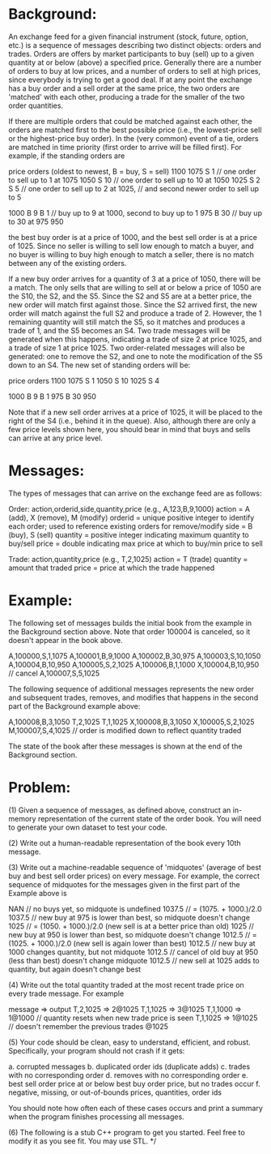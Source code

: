 
Background:
===========

An exchange feed for a given financial instrument (stock, future, option,
etc.) is a sequence of messages describing two distinct objects: orders and
trades. Orders are offers by market participants to buy (sell) up to a given
quantity at or below (above) a specified price. Generally there are a number
of orders to buy at low prices, and a number of orders to sell at high prices,
since everybody is trying to get a good deal. If at any point the exchange has
a buy order and a sell order at the same price, the two orders are 'matched'
with each other, producing a trade for the smaller of the two order
quantities.

If there are multiple orders that could be matched against each other, the
orders are matched first to the best possible price (i.e., the lowest-price
sell or the highest-price buy order). In the (very common) event of a tie,
orders are matched in time priority (first order to arrive will be filled
first). For example, if the standing orders are

price orders (oldest to newest, B = buy, S = sell)
1100
1075 S 1 // one order to sell up to 1 at 1075
1050 S 10 // one order to sell up to 10 at 1050
1025 S 2 S 5 // one order to sell up to 2 at 1025,
// and second newer order to sell up to 5

1000 B 9 B 1 // buy up to 9 at 1000, second to buy up to 1
975 B 30 // buy up to 30 at 975
950

the best buy order is at a price of 1000, and the best sell order is at a
price of 1025. Since no seller is willing to sell low enough to match a buyer,
and no buyer is willing to buy high enough to match a seller, there is no
match between any of the existing orders.

If a new buy order arrives for a quantity of 3 at a price of 1050, there will
be a match. The only sells that are willing to sell at or below a price of
1050 are the S10, the S2, and the S5. Since the S2 and S5 are at a better
price, the new order will match first against those. Since the S2 arrived
first, the new order will match against the full S2 and produce a trade of
2. However, the 1 remaining quantity will still match the S5, so it matches
and produces a trade of 1, and the S5 becomes an S4. Two trade messages will
be generated when this happens, indicating a trade of size 2 at price 1025,
and a trade of size 1 at price 1025. Two order-related messages will also be
generated: one to remove the S2, and one to note the modification of the S5
down to an S4. The new set of standing orders will be:

price orders
1100
1075 S 1 
1050 S 10 
1025 S 4

1000 B 9 B 1 
975 B 30 
950

Note that if a new sell order arrives at a price of 1025, it will be placed to
the right of the S4 (i.e., behind it in the queue). Also, although there are
only a few price levels shown here, you should bear in mind that buys and
sells can arrive at any price level.

Messages:
=========

The types of messages that can arrive on the exchange feed are as follows:

Order: action,orderid,side,quantity,price (e.g., A,123,B,9,1000)
action = A (add), X (remove), M (modify)
orderid = unique positive integer to identify each order;
used to reference existing orders for remove/modify
side = B (buy), S (sell)
quantity = positive integer indicating maximum quantity to buy/sell
price = double indicating max price at which to buy/min price to sell

Trade: action,quantity,price (e.g., T,2,1025)
action = T (trade)
quantity = amount that traded
price = price at which the trade happened

Example:
========

The following set of messages builds the initial book from the example in the
Background section above. Note that order 100004 is canceled, so it doesn't
appear in the book above.

A,100000,S,1,1075
A,100001,B,9,1000
A,100002,B,30,975
A,100003,S,10,1050
A,100004,B,10,950
A,100005,S,2,1025
A,100006,B,1,1000
X,100004,B,10,950 // cancel
A,100007,S,5,1025

The following sequence of additional messages represents the new order and
subsequent trades, removes, and modifies that happens in the second part of
the Background example above:

A,100008,B,3,1050
T,2,1025
T,1,1025
X,100008,B,3,1050
X,100005,S,2,1025
M,100007,S,4,1025 // order is modified down to reflect quantity traded

The state of the book after these messages is shown at the end of the
Background section.

Problem:
========

(1) Given a sequence of messages, as defined above, construct an in-memory
representation of the current state of the order book. You will need to
generate your own dataset to test your code.

(2) Write out a human-readable representation of the book every 10th message.

(3) Write out a machine-readable sequence of 'midquotes' (average of best buy
and best sell order prices) on every message. For example, the correct
sequence of midquotes for the messages given in the first part of the Example
above is

NAN // no buys yet, so midquote is undefined
1037.5 // = (1075. + 1000.)/2.0
1037.5 // new buy at 975 is lower than best, so midquote doesn't change
1025 // = (1050. + 1000.)/2.0 (new sell is at a better price than old)
1025 // new buy at 950 is lower than best, so midquote doesn't change
1012.5 // = (1025. + 1000.)/2.0 (new sell is again lower than best)
1012.5 // new buy at 1000 changes quantity, but not midquote
1012.5 // cancel of old buy at 950 (less than best) doesn't change midquote
1012.5 // new sell at 1025 adds to quantity, but again doesn't change best

(4) Write out the total quantity traded at the most recent trade price on
every trade message. For example

message => output
T,2,1025 => 2@1025
T,1,1025 => 3@1025
T,1,1000 => 1@1000 // quantity resets when new trade price is seen
T,1,1025 => 1@1025 // doesn't remember the previous trades @1025

(5) Your code should be clean, easy to understand, efficient, and
robust. Specifically, your program should not crash if it gets:

a. corrupted messages
b. duplicated order ids (duplicate adds)
c. trades with no corresponding order
d. removes with no corresponding order
e. best sell order price at or below best buy order price,
but no trades occur
f. negative, missing, or out-of-bounds prices, quantities, order ids

You should note how often each of these cases occurs and print a summary when
the program finishes processing all messages.

(6) The following is a stub C++ program to get you started. Feel free to
modify it as you see fit. You may use STL.
*/



